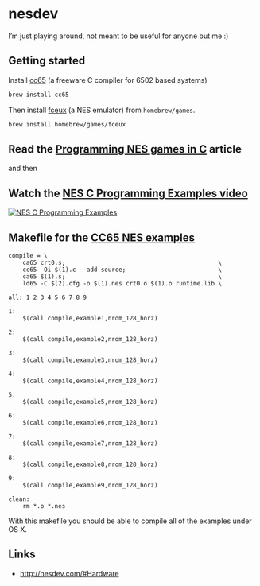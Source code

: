 # nesdev

I’m just playing around, not meant to be useful for anyone but me :)

## Getting started

Install [cc65](http://cc65.github.io/cc65/) (a freeware C compiler for 6502 based systems)

```bash
brew install cc65
```

Then install [fceux](http://www.fceux.com/) (a NES emulator) from `homebrew/games`.

```bash
brew install homebrew/games/fceux
```

## Read the [Programming NES games in C](http://shiru.untergrund.net/articles/programming_nes_games_in_c.htm) article

and then

## Watch the [NES C Programming Examples video](https://www.youtube.com/watch?v=jvgz5sY5xUw)

[![NES C Programming Examples](http://assets.c7.se/skitch/NES_C_Programming_Examples-20150812-214421.png)](https://www.youtube.com/watch?v=jvgz5sY5xUw)

## Makefile for the [CC65 NES examples](https://shiru.untergrund.net/files/src/cc65_nes_examples.zip)

```make
compile = \
	ca65 crt0.s;                                           \
	cc65 -Oi $(1).c --add-source;                          \
	ca65 $(1).s;                                           \
	ld65 -C $(2).cfg -o $(1).nes crt0.o $(1).o runtime.lib \

all: 1 2 3 4 5 6 7 8 9

1:
	$(call compile,example1,nrom_128_horz)

2:
	$(call compile,example2,nrom_128_horz)

3:
	$(call compile,example3,nrom_128_horz)

4:
	$(call compile,example4,nrom_128_horz)

5:
	$(call compile,example5,nrom_128_horz)

6:
	$(call compile,example6,nrom_128_horz)

7:
	$(call compile,example7,nrom_128_horz)

8:
	$(call compile,example8,nrom_128_horz)

9:
	$(call compile,example9,nrom_128_horz)

clean:
	rm *.o *.nes
```

With this makefile you should be able to compile all of the examples under OS X.

## Links

 - <http://nesdev.com/#Hardware>
